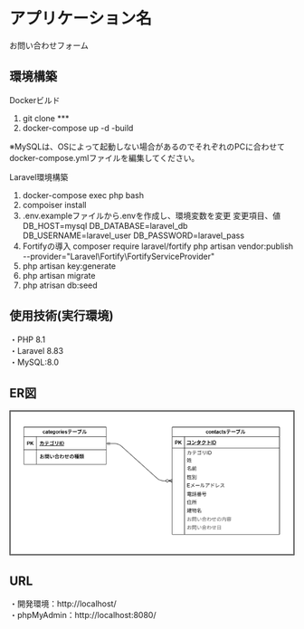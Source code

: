 # アプリケーション名
お問い合わせフォーム


## 環境構築

Dockerビルド
1. git clone \*\*\*
2. docker-compose up -d -build

※MySQLは、OSによって起動しない場合があるのでそれぞれのPCに合わせて docker-compose.ymlファイルを編集してください。

Laravel環境構築
1. docker-compose exec php bash
2. compoiser install
3. .env.exampleファイルから.envを作成し、環境変数を変更
    変更項目、値  
     DB_HOST=mysql
     DB_DATABASE=laravel_db
     DB_USERNAME=laravel_user
     DB_PASSWORD=laravel_pass
4. Fortifyの導入
    composer require laravel/fortify
    php artisan vendor:publish --provider="Laravel\Fortify\FortifyServiceProvider"
5. php artisan key:generate
6. php artisan migrate
7. php atrisan db:seed


## 使用技術(実行環境)
・PHP 8.1<br>
・Laravel 8.83<br>
・MySQL:8.0<br>

## ER図
![alt text](image.png)

## URL
・開発環境：http://localhost/<br>
・phpMyAdmin：http://localhost:8080/
